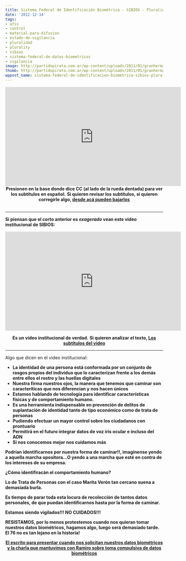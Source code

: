 ```yaml
---
title: Sistema Federal de Identificación Biométrica - SIBIOS - Pluralidad activada....
date: '2012-12-14'
tags:
- afis
- control
- material-para-difusion
- estado-de-vigilancia
- pluralidad
- plurality
- sibios
- sistema-federal-de-datos-biometricos
- vigilancia
image: http://partidopirata.com.ar/wp-content/uploads/2011/01/granhermano.jpg
thumb: http://partidopirata.com.ar/wp-content/uploads/2011/01/granhermano-150x150.jpg
wppost_name: sistema-federal-de-identificacion-biometrica-sibios-pluralidad-activada
---
```


<center>
<iframe src="http://www.youtube.com/embed/NoG7v2JRfeQ" frameborder="0" width="560" height="315"></iframe>
<strong>Presionen en la base donde dice CC (al lado de la rueda dentada) para ver los subtítulos en español.</strong>
<strong> Si quieren revisar los subtítulos, si quieren corregirle algo, <a href="http://www.subdivx.com/X6XMzExNjg0X-pluralitypluralidad2012.html" target="_BLANK"> desde acá pueden bajarlos</a></strong></center>&nbsp;

<hr />

<strong>Si piensan que el corto anterior es <em>exagerado</em> vean este video institucional de SIBIOS:</strong>

<center>
<iframe src="http://www.youtube.com/embed/QjrRNExTCx8?list=PL3EE8A9881E9DA69F&amp;hl=es_MX" frameborder="0" width="560" height="315"></iframe></center>
<p style="text-align: center;"><strong>Es un video institucional de verdad.</strong>
<strong> Si quieren analizar el texto, <a href="http://www.mediafire.com/?utvy4l9kfc4jj74" target="_blank">Los subtítulos del video</a></strong></p>


<hr />

Algo que dicen en el video institucional:
<ul>
	<li><strong>La identidad de una persona está conformada por un conjunto de rasgos propios del individuo que lo caracterizan frente a los demás entre ellos el rostro y las huellas digitales</strong></li>
	<li><strong>Nuestra firma nuestros ojos, la manera que tenemos que caminar son caracteríticas que nos diferencian y</strong>
<strong>nos hacen únicos</strong></li>
	<li><strong>Estamos hablando de tecnología para identificar características físicas y de comportamiento humano.</strong></li>
	<li><strong>Es una herramienta indispensable en prevención de delitos de suplantación de identidad tanto de tipo económico como de trata de personas</strong></li>
	<li><strong>Pudiendo efectuar un mayor control sobre los ciudadanos con prontuario</strong></li>
	<li><strong>Permitirá en el futuro integrar datos de voz iris ocular e incluso del ADN</strong></li>
	<li><strong>Si nos conocemos mejor nos cuidamos más</strong></li>
</ul>
<strong>Podrían identificarnos por nuestra forma de caminar!!, imagínense yendo a aquella marcha opositora...O yendo a una marcha que esté en contra de los intereses de su empresa. </strong>

<strong>¿Cómo identifiracán el comportamiento humano?</strong>

<strong>Lo de Trata de Personas con el caso Marita Verón tan cercano suena a demasiada burla.</strong>

<strong>Es tiempo de parar toda esta locura de recolección de tantos datos personales, de que puedan identificarnos hasta por la forma de caminar.</strong>

<strong>Estamos siendo vigilados!!! NO CUIDADOS!!!</strong>
<p style="text-align: left;"><strong>RESISTAMOS, por lo menos protestemos cuando nos quieran tomar nuestros datos biométricos, hagamos algo, luego será demasiado tarde. El 76 no es tan lejano en la historia!</strong></p>
<p style="text-align: center;"><strong>
<a href="http://partidopirata.com.ar/4758/escrito-para-protestar-por-la-toma-compulsiva-de-datos-biometricos-aeropuerto-de-ezeiza-afip-otros">El escrito para presentar cuando nos solicitan nuestros datos biométricos y la charla que mantuvimos con Ramiro sobre toma compulsiva de datos biométricos</a>
</strong></p>
&nbsp;
